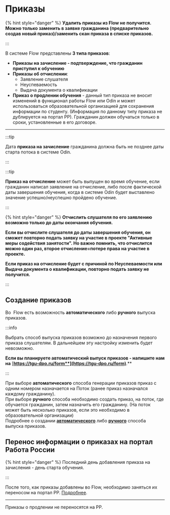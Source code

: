 # Приказы

{% hint style="danger" %}
**Удалить приказы из Flow не получится. Можно только заменить в заявке гражданина (предварительно создав новый приказ)/заменить скан приказа в списке приказов.**

:::

В системе Flow представлены **3 типа приказов**:&#x20;

* **Приказы на зачисление - подтверждение, что гражданин приступил к обучению**
* **Приказы об отчислении**:
  * Заявление слушателя &#x20;
  * Неуспеваемость
  * Выдача документа о квалификации
* **Приказ о продлении обучения** -  данный тип приказа не вносит изменений в функционал работы Flow или Odin и может использоваться образовательной организацией для сохранения информации по студенту. (Информация по данному типу приказа не дублируется на портал РР).  Гражданин должен обучаться только в сроки, установленные в его договоре.

***

:::tip

Дата **приказа на зачисление** гражданина должна быть не позднее даты старта потока в системе Odin.

:::

:::tip

**Приказ на отчисление** может быть выпущен во время обучение, если гражданин написал заявление на отчисление, либо после фактической даты завершения обучения, когда в системе Odin будет выставлено значение успешно/неуспешно пройдено обучение.

:::

{% hint style="danger" %}
**Отчислить слушателя по его заявлению возможно только до даты окончания обучения.**

**Если вы отчислите слушателя до даты завершения обучения, он сможет повторно подать заявку на участие в проекте "Активные меры содействия занятости". Но важно помнить, что отчислится можно один раз, второе отчисление=потере права на участие в проекте.**

**Если приказ на отчисление  будет  с причиной по Неуспеваемости или Выдача документа о квалификации, повторно подать заявку не получится.**

:::

## Создание приказов

Во  Flow есть возможность **автоматического** либо **ручного** выпуска приказов.

:::info

Выбрать способ выпуска приказов возможно до назначения первого приказа слушателям. В дальнейшем эту настройку изменить будет невозможно. &#x20;

**Если вы планируете  автоматический выпуск приказов - напишите нам на** [**https://tgu-dpo.ru/form**](https://tgu-dpo.ru/form)**.** &#x20;

:::

При выборе **автоматического** способа генерации приказов  приказ  с одним номером  назначается на Поток (ранее приказ назначался каждому гражданину). \
При выборе **ручного** способа необходимо создать приказ, на поток, где обучается гражданин, затем назначить его гражданину. (На поток может быть несколько приказов, если это необходимо в образовательной организации)\
Подробнее о создании  [**автоматического**](avtomaticheskii-vypusk-prikazov.md) либо [**ручного**](ruchnoi-vypusk-prikazov.md)  способа выпуска приказов.

## Перенос информации о приказах  на портал  Работа России

{% hint style="danger" %}
Последний день добавления приказа на зачисления - день старта обучения.

:::

После того, как приказы добавлены во Flow, необходимо заняться их переносом на портал РР. [Подробнее](vnesenie-dannykh-o-prikazakh-na-portal-rr.md).

***

Приказы о продлении не переносятся на РР.
